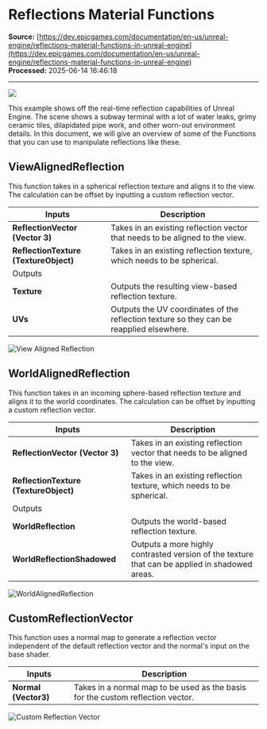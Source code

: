 # Reflections Material Functions

**Source:** [https://dev.epicgames.com/documentation/en-us/unreal-engine/reflections-material-functions-in-unreal-engine](https://dev.epicgames.com/documentation/en-us/unreal-engine/reflections-material-functions-in-unreal-engine)  
**Processed:** 2025-06-14 16:46:18

---

![](https://d1iv7db44yhgxn.cloudfront.net/documentation/images/022bd7bd-1a75-406a-a892-b35c650e97db/reflectionheader.png)

This example shows off the real-time reflection capabilities of Unreal Engine. The scene shows a subway terminal with a lot of water leaks, grimy ceramic tiles, dilapidated pipe work, and other worn-out environment details. In this document, we will give an overview of some of the Functions that you can use to manipulate reflections like these.

## ViewAlignedReflection

This function takes in a spherical reflection texture and aligns it to the view. The calculation can be offset by inputting a custom reflection vector.

| Inputs | Description |
| --- | --- |
| **ReflectionVector (Vector 3)** | Takes in an existing reflection vector that needs to be aligned to the view. |
| **ReflectionTexture (TextureObject)** | Takes in an existing reflection texture, which needs to be spherical. |
| Outputs |   |
| **Texture** | Outputs the resulting view-based reflection texture. |
| **UVs** | Outputs the UV coordinates of the reflection texture so they can be reapplied elsewhere. |

![View Aligned Reflection](https://d1iv7db44yhgxn.cloudfront.net/documentation/images/40ec5e7b-e08e-4314-abc7-e9070c7a374a/view-aligned-reflection.png)

## WorldAlignedReflection

This function takes in an incoming sphere-based reflection texture and aligns it to the world coordinates. The calculation can be offset by inputting a custom reflection vector.

| Inputs | Description |
| --- | --- |
| **ReflectionVector (Vector 3)** | Takes in an existing reflection vector that needs to be aligned to the view. |
| **ReflectionTexture (TextureObject)** | Takes in an existing reflection texture, which needs to be spherical. |
| Outputs |   |
| **WorldReflection** | Outputs the world-based reflection texture. |
| **WorldReflectionShadowed** | Outputs a more highly contrasted version of the texture that can be applied in shadowed areas. |

![WorldAlignedReflection](https://d1iv7db44yhgxn.cloudfront.net/documentation/images/ab711a03-ac75-453c-bca0-27ccf578b853/worldalignedreflection_demo.png)

## CustomReflectionVector

This function uses a normal map to generate a reflection vector independent of the default reflection vector and the normal's input on the base shader.

| Inputs | Description |
| --- | --- |
| **Normal (Vector3)** | Takes in a normal map to be used as the basis for the custom reflection vector. |

![Custom Reflection Vector](https://d1iv7db44yhgxn.cloudfront.net/documentation/images/11a35821-32d4-46be-84ba-a0e66bc0c258/custom-reflection-vector.png)